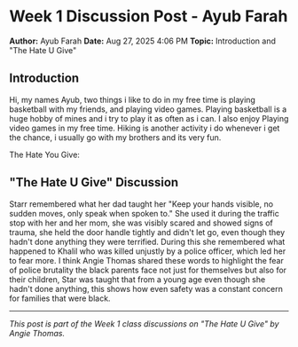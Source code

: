 # Week 1 Discussion Post - Ayub Farah

**Author:** Ayub Farah
**Date:** Aug 27, 2025 4:06 PM
**Topic:** Introduction and "The Hate U Give"

## Introduction

Hi, my names Ayub, two things i like to do in my free time is playing basketball with my friends, and playing video games. Playing basketball is a huge hobby of mines and i try to play it as often as i can. I also enjoy Playing video games in my free time. Hiking is another activity i do whenever i get the chance, i usually go with my brothers and its very fun.

The Hate You Give:

## "The Hate U Give" Discussion

Starr remembered what her dad taught her "Keep your hands visible, no sudden moves, only speak when spoken to." She used it during the traffic stop with her and her mom, she was visibly scared and showed signs of trauma, she held the door handle tightly and didn't let go, even though they hadn't done anything they were terrified. During this she remembered what happened to Khalil who was killed unjustly by a police officer, which led her to fear more. I think Angie Thomas shared these words to highlight the fear of police brutality the black parents face not just for themselves but also for their children, Star was taught that from a young age even though she hadn't done anything, this shows how even safety was a constant concern for families that were black.




---

*This post is part of the Week 1 class discussions on "The Hate U Give" by Angie Thomas.*
